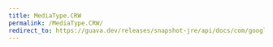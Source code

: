 ```yaml
---
title: MediaType.CRW
permalink: /MediaType.CRW/
redirect_to: https://guava.dev/releases/snapshot-jre/api/docs/com/google/common/net/MediaType.html#CRW
---
```

